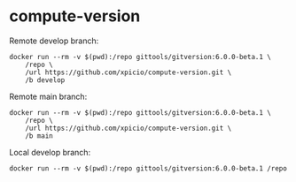 # compute-version

Remote develop branch:

```
docker run --rm -v $(pwd):/repo gittools/gitversion:6.0.0-beta.1 \
    /repo \
    /url https://github.com/xpicio/compute-version.git \
    /b develop
```

Remote main branch:

```
docker run --rm -v $(pwd):/repo gittools/gitversion:6.0.0-beta.1 \
    /repo \
    /url https://github.com/xpicio/compute-version.git \
    /b main
```

Local develop branch:

```
docker run --rm -v $(pwd):/repo gittools/gitversion:6.0.0-beta.1 /repo
```
